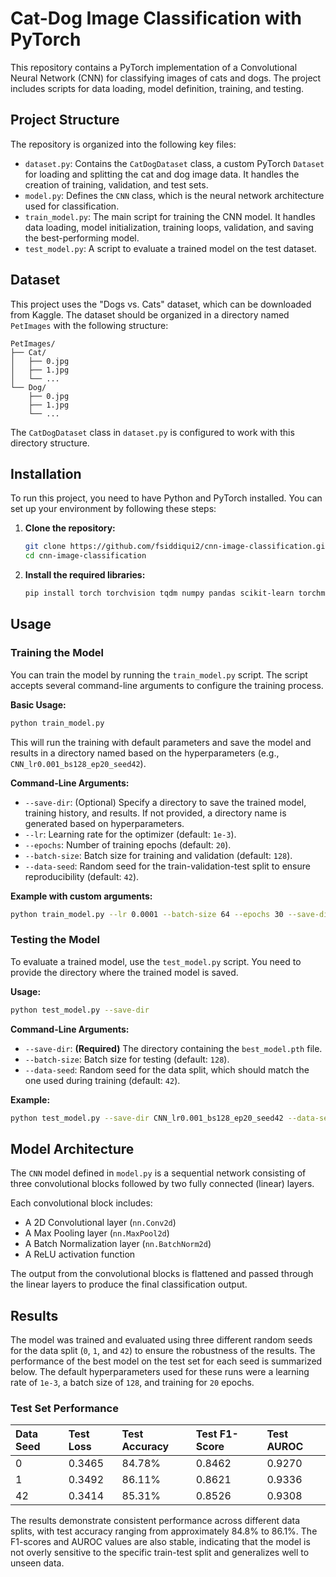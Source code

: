# Cat-Dog Image Classification with PyTorch

This repository contains a PyTorch implementation of a Convolutional Neural Network (CNN) for classifying images of cats and dogs. The project includes scripts for data loading, model definition, training, and testing.

## Project Structure

The repository is organized into the following key files:

*   `dataset.py`: Contains the `CatDogDataset` class, a custom PyTorch `Dataset` for loading and splitting the cat and dog image data. It handles the creation of training, validation, and test sets.
*   `model.py`: Defines the `CNN` class, which is the neural network architecture used for classification.
*   `train_model.py`: The main script for training the CNN model. It handles data loading, model initialization, training loops, validation, and saving the best-performing model.
*   `test_model.py`: A script to evaluate a trained model on the test dataset.

## Dataset

This project uses the "Dogs vs. Cats" dataset, which can be downloaded from Kaggle. The dataset should be organized in a directory named `PetImages` with the following structure:

```
PetImages/
├── Cat/
│   ├── 0.jpg
│   ├── 1.jpg
│   └── ...
└── Dog/
    ├── 0.jpg
    ├── 1.jpg
    └── ...
```

The `CatDogDataset` class in `dataset.py` is configured to work with this directory structure.

## Installation

To run this project, you need to have Python and PyTorch installed. You can set up your environment by following these steps:

1.  **Clone the repository:**
    ```bash
    git clone https://github.com/fsiddiqui2/cnn-image-classification.git
    cd cnn-image-classification
    ```

2.  **Install the required libraries:**
    ```bash
    pip install torch torchvision tqdm numpy pandas scikit-learn torchmetrics
    ```

## Usage

### Training the Model

You can train the model by running the `train_model.py` script. The script accepts several command-line arguments to configure the training process.

**Basic Usage:**

```bash
python train_model.py
```

This will run the training with default parameters and save the model and results in a directory named based on the hyperparameters (e.g., `CNN_lr0.001_bs128_ep20_seed42`).

**Command-Line Arguments:**

*   `--save-dir`: (Optional) Specify a directory to save the trained model, training history, and results. If not provided, a directory name is generated based on hyperparameters.
*   `--lr`: Learning rate for the optimizer (default: `1e-3`).
*   `--epochs`: Number of training epochs (default: `20`).
*   `--batch-size`: Batch size for training and validation (default: `128`).
*   `--data-seed`: Random seed for the train-validation-test split to ensure reproducibility (default: `42`).

**Example with custom arguments:**

```bash
python train_model.py --lr 0.0001 --batch-size 64 --epochs 30 --save-dir my_experiment
```

### Testing the Model

To evaluate a trained model, use the `test_model.py` script. You need to provide the directory where the trained model is saved.

**Usage:**

```bash
python test_model.py --save-dir 
```

**Command-Line Arguments:**

*   `--save-dir`: **(Required)** The directory containing the `best_model.pth` file.
*   `--batch-size`: Batch size for testing (default: `128`).
*   `--data-seed`: Random seed for the data split, which should match the one used during training (default: `42`).

**Example:**

```bash
python test_model.py --save-dir CNN_lr0.001_bs128_ep20_seed42 --data-seed 42
```

## Model Architecture

The `CNN` model defined in `model.py` is a sequential network consisting of three convolutional blocks followed by two fully connected (linear) layers.

Each convolutional block includes:
*   A 2D Convolutional layer (`nn.Conv2d`)
*   A Max Pooling layer (`nn.MaxPool2d`)
*   A Batch Normalization layer (`nn.BatchNorm2d`)
*   A ReLU activation function

The output from the convolutional blocks is flattened and passed through the linear layers to produce the final classification output.

## Results

The model was trained and evaluated using three different random seeds for the data split (`0`, `1`, and `42`) to ensure the robustness of the results. The performance of the best model on the test set for each seed is summarized below. The default hyperparameters used for these runs were a learning rate of `1e-3`, a batch size of `128`, and training for `20` epochs.

### Test Set Performance

| Data Seed | Test Loss | Test Accuracy | Test F1-Score | Test AUROC |
| :--- | :--- | :--- | :--- | :--- |
| 0 | 0.3465 | 84.78% | 0.8462 | 0.9270 |
| 1 | 0.3492 | 86.11% | 0.8621 | 0.9336 |
| 42 | 0.3414 | 85.31% | 0.8526 | 0.9308 |

The results demonstrate consistent performance across different data splits, with test accuracy ranging from approximately 84.8% to 86.1%. The F1-scores and AUROC values are also stable, indicating that the model is not overly sensitive to the specific train-test split and generalizes well to unseen data.

